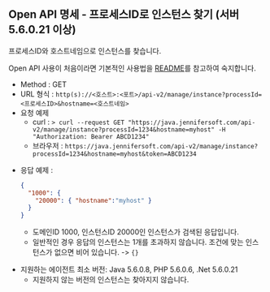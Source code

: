 ## Open API 명세 - 프로세스ID로 인스턴스 찾기 (서버 5.6.0.21 이상)

프로세스ID와 호스트네임으로 인스턴스를 찾습니다.

Open API 사용이 처음이라면 기본적인 사용법을 [README](/README.md)를 참고하여 숙지합니다.
- Method : GET
- URL 형식 : `http(s)://<호스트>:<포트>/api-v2/manage/instance?processId=<프로세스ID>&hostname=<호스트네임>`
- 요청 예제
  - curl : `> curl --request GET "https://java.jennifersoft.com/api-v2/manage/instance?processId=1234&hostname=myhost" -H "Authorization: Bearer ABCD1234"`
  - 브라우저 : `https://java.jennifersoft.com/api-v2/manage/instance?processId=1234&hostname=myhost&token=ABCD1234`
* 응답 예제 : 
  ```json
  {
    "1000": {
      "20000": { "hostname":"myhost" }
    }
  }
  ```
  * 도메인ID 1000, 인스턴스ID 20000인 인스턴스가 검색된 응답입니다. 
  * 일반적인 경우 응답의 인스턴스는 1개를 초과하지 않습니다. 조건에 맞는 인스턴스가 없으면 비어 있습니다. -> ```{}```
- 지원하는 에이전트 최소 버전: Java 5.6.0.8, PHP 5.6.0.6, .Net 5.6.0.21
  - 지원하지 않는 버전의 인스턴스는 찾아지지 않습니다.
